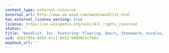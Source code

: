 ```yaml
---
content_type: external-resource
external_url: http://www.am-wood.com/wood/woodlist.html
has_external_license_warning: true
license: https://en.wikipedia.org/wiki/All_rights_reserved
status: ''
title: 'Woodlist, Inc. Featuring: Flooring, Doors, Stonework, Surplus, and More'
uid: d2b1795a-8203-41c1-8653-9086025c7eb3
wayback_url: ''
---
```

